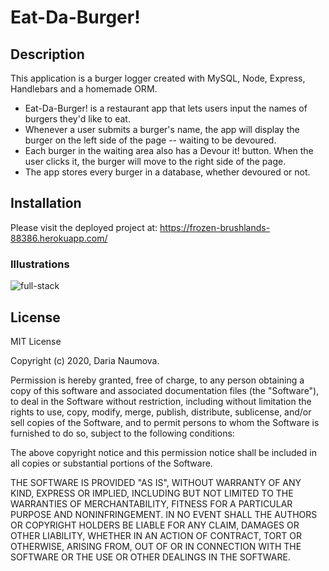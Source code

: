 # Eat-Da-Burger!

## Description

This application is a burger logger created with MySQL, Node, Express, Handlebars and a homemade ORM. 

* Eat-Da-Burger! is a restaurant app that lets users input the names of burgers they'd like to eat. 
* Whenever a user submits a burger's name, the app will display the burger on the left side of the page -- waiting to be devoured. 
* Each burger in the waiting area also has a Devour it! button. When the user clicks it, the burger will move to the right side of the page. 
* The app stores every burger in a database, whether devoured or not.

## Installation

Please visit the deployed project at: https://frozen-brushlands-88386.herokuapp.com/ 

### Illustrations

![full-stack](./public/assets/burger-app.png)


## License

MIT License

Copyright (c) 2020, Daria Naumova.

Permission is hereby granted, free of charge, to any person obtaining a copy of this software and associated documentation files (the "Software"), to deal in the Software without restriction, including without limitation the rights to use, copy, modify, merge, publish, distribute, sublicense, and/or sell copies of the Software, and to permit persons to whom the Software is furnished to do so, subject to the following conditions:

The above copyright notice and this permission notice shall be included in all copies or substantial portions of the Software.

THE SOFTWARE IS PROVIDED "AS IS", WITHOUT WARRANTY OF ANY KIND, EXPRESS OR IMPLIED, INCLUDING BUT NOT LIMITED TO THE WARRANTIES OF MERCHANTABILITY, FITNESS FOR A PARTICULAR PURPOSE AND NONINFRINGEMENT. IN NO EVENT SHALL THE AUTHORS OR COPYRIGHT HOLDERS BE LIABLE FOR ANY CLAIM, DAMAGES OR OTHER LIABILITY, WHETHER IN AN ACTION OF CONTRACT, TORT OR OTHERWISE, ARISING FROM, OUT OF OR IN CONNECTION WITH THE SOFTWARE OR THE USE OR OTHER DEALINGS IN THE SOFTWARE.
